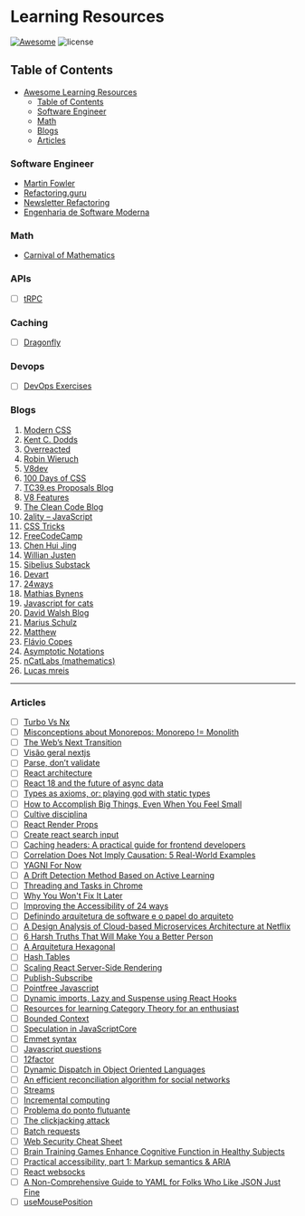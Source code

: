 # Learning Resources

[![Awesome](https://cdn.rawgit.com/sindresorhus/awesome/d7305f38d29fed78fa85652e3a63e154dd8e8829/media/badge.svg)](https://github.com/rwietter/awesome-learning-software) ![license](https://img.shields.io/github/license/mashape/apistatus.svg)


## Table of Contents

- [Awesome Learning Resources](#awesome-learning-resources)
  - [Table of Contents](#table-of-contents)
  - [Software Engineer](#software-engineer)
  - [Math](#math)
  - [Blogs](#blogs)
  - [Articles](#articles)

### Software Engineer

- [Martin Fowler](https://martinfowler.com/)
- [Refactoring.guru](https://refactoring.guru/)
- [Newsletter Refactoring](https://refactoring.fm/)
- [Engenharia de Software Moderna](https://engsoftmoderna.info/)

### Math

- [Carnival of Mathematics](https://aperiodical.com/carnival-of-mathematics/)

### APIs

- [ ] [tRPC](https://github.com/trpc/trpc)


### Caching

- [ ] [Dragonfly](https://github.com/dragonflydb/dragonfly)


### Devops

- [ ] [DevOps Exercises](https://github.com/bregman-arie/devops-exercises)


### Blogs

1. [Modern CSS](https://moderncss.dev/guide-to-advanced-css-selectors-part-one/)
2. [Kent C. Dodds](https://kentcdodds.com/blog)
3. [Overreacted](https://overreacted.io/)
4. [Robin Wieruch](https://www.robinwieruch.de/blog/)
5. [V8dev](https://v8.dev/blog)
6. [100 Days of CSS](https://100dayscss.com/?dayIndex=6)
7. [TC39.es Proposals Blog](https://tc39.es/#proposals)
8. [V8 Features](https://v8.dev/features)
9. [The Clean Code Blog](https://blog.cleancoder.com/uncle-bob/2011/09/30/Screaming-Architecture.html)
10. [2ality – JavaScript](https://2ality.com/)
11. [CSS Tricks](https://css-tricks.com/)
12. [FreeCodeCamp](https://www.freecodecamp.org/news/)
13. [Chen Hui Jing](https://chenhuijing.com/)
14. [Willian Justen](https://willianjusten.com.br/)
15. [Sibelius Substack](https://sibelius.substack.com/)
16. [Devart](https://devart.withgoogle.com/pt#/project/17660101?q=javascript%20java%20c%2B%2B)
17. [24ways](https://24ways.org/)
18. [Mathias Bynens](https://mathiasbynens.be/)
19. [Javascript for cats](http://jsforcats.com/)
20. [David Walsh Blog](https://davidwalsh.name/)
21. [Marius Schulz](https://mariusschulz.com/blog)
22. [Matthew](http://findmatthew.com/)
23. [Flávio Copes](https://flaviocopes.com/)
24. [Asymptotic Notations](https://www.studytonight.com/data-structures/aysmptotic-notations)
25. [nCatLabs (mathematics)](https://ncatlab.org/nlab/show/HomePage)
26. [Lucas mreis](https://lucasmreis.github.io/blog/contents/)

---

### Articles

- [ ]  [Turbo Vs Nx](https://nx.dev/more-concepts/turbo-and-nx)
- [ ]  [Misconceptions about Monorepos: Monorepo != Monolith](https://blog.nrwl.io/misconceptions-about-monorepos-monorepo-monolith-df1250d4b03c)
- [ ]  [The Web’s Next Transition](https://www.epicweb.dev/the-webs-next-transition)
- [ ]  [Visão geral nextjs](https://vercel.com/blog/upgrading-nextjs-for-instant-performance-improvements)
- [ ]  [Parse, don’t validate](https://lexi-lambda.github.io/blog/2019/11/05/parse-don-t-validate/)
- [ ]  [React architecture](https://www.joshwcomeau.com/react/file-structure/)
- [ ]  [React 18 and the future of async data](https://swizec.com/blog/react-18-and-the-future-of-async-data/?ck_subscriber_id=1242116138)
- [ ]  [Types as axioms, or: playing god with static types](https://lexi-lambda.github.io/blog/2020/08/13/types-as-axioms-or-playing-god-with-static-types/)
- [ ]  [How to Accomplish Big Things, Even When You Feel Small](https://unstoppable.me/accomplish-big-things/)
- [ ]  [Cultive disciplina](https://papodehomem.com.br/cultive-disciplina/)
- [ ]  [React Render Props](https://alexsidorenko.com/blog/react-render-props/?ck_subscriber_id=1242116138)
- [ ]  [Create react search input](https://www.emgoto.com/react-search-bar/)
- [ ]  [Caching headers: A practical guide for frontend developers](https://blog.logrocket.com/caching-headers-a-practical-guide-for-frontend-developers/)
- [ ]  [Correlation Does Not Imply Causation: 5 Real-World Examples](https://www.statology.org/correlation-does-not-imply-causation-examples/)
- [ ]  [YAGNI For Now](https://www.bencodezen.io/blog/yagni-for-now/)
- [ ]  [A Drift Detection Method Based on Active Learning](https://ieeexplore.ieee.org/document/8489364)
- [ ]  [Threading and Tasks in Chrome](https://chromium.googlesource.com/chromium/src/+/lkgr/docs/threading_and_tasks.md)
- [ ]  [Why You Won't Fix It Later](https://on-agile.blogspot.com/2007/04/why-you-wont-fix-it-later.html)
- [ ]  [Improving the Accessibility of 24 ways](https://css-tricks.com/improving-accessibility-24-ways/)
- [ ]  [Definindo arquitetura de software e o papel do arquiteto](https://arquiteturadesoftware.online/definindo-arquitetura-de-software-e-o-papel-do-arquiteto-introducao-v3-0/#O_arquiteto_nao_e_necessariamente_um_dev_senior-senior)
- [ ]  [A Design Analysis of Cloud-based Microservices Architecture at Netflix](https://medium.com/swlh/a-design-analysis-of-cloud-based-microservices-architecture-at-netflix-98836b2da45f)
- [ ]  [6 Harsh Truths That Will Make You a Better Person](https://www.cracked.com/blog/6-harsh-truths-that-will-make-you-better-person)
- [ ]  [A Arquitetura Hexagonal](https://medium.com/@demisgomes/rumo-ao-hexa-a-arquitetura-hexagonal-parte-1-161a000c0a0)
- [ ]  [Hash Tables](https://algs4.cs.princeton.edu/34hash/)
- [ ]  [Scaling React Server-Side Rendering](https://arkwright.github.io/scaling-react-server-side-rendering.html)
- [ ]  [Publish-Subscribe](https://gabrielschade.github.io/2018/03/12/publish-subscribe.html)
- [ ]  [Pointfree Javascript](https://lucasmreis.github.io/blog/pointfree-javascript/)
- [ ]  [Dynamic imports, Lazy and Suspense using React Hooks](https://blog.greenroots.info/understanding-dynamic-imports-lazy-and-suspense-using-react-hooks)
- [ ]  [Resources for learning Category Theory for an enthusiast](https://github.com/prathyvsh/category-theory-resources)
- [ ]  [Bounded Context](https://www.martinfowler.com/bliki/.html)
- [ ]  [Speculation in JavaScriptCore](https://webkit.org/blog/10308/speculation-in-javascriptcore/)
- [ ]  [Emmet syntax](https://docs.emmet.io/abbreviations/syntax/)
- [ ]  [Javascript questions](https://github.com/lydiahallie/javascript-questions/blob/master/pt-BR/README_pt_BR.md)
- [ ]  [12factor](https://12factor.net/)
- [ ]  [Dynamic Dispatch in Object Oriented Languages](https://condor.depaul.edu/ichu/csc447/notes/wk10/Dynamic2.htm)
- [ ]  [An efficient reconciliation algorithm for social networks](https://arxiv.org/pdf/1307.1690.pdf)
- [ ]  [Streams](https://en.wikipedia.org/wiki/Stream_(computing))
- [ ]  [Incremental computing](https://en.wikipedia.org/wiki/Incremental_computing)
- [ ]  [Problema do ponto flutuante](https://pt.stackoverflow.com/questions/219211/qual-a-forma-correta-de-usar-os-tipos-float-double-e-decimal)
- [ ]  [The clickjacking attack](https://javascript.info/clickjacking)
- [ ]  [Batch requests](https://developers.facebook.com/docs/graph-api/batch-requests/)
- [ ]  [Web Security Cheat Sheet](https://infosec.mozilla.org/guidelines/web_security)
- [ ]  [Brain Training Games Enhance Cognitive Function in Healthy Subjects](https://www.ncbi.nlm.nih.gov/pmc/articles/PMC5930973/)
- [ ]  [Practical accessibility, part 1: Markup semantics & ARIA](filamentgroup.com/lab/practical-accessibility-1-semantics/)
- [ ]  [React websocks](https://dev.to/itays123/using-websockets-with-react-js-the-right-way-no-library-needed-15d0?ck_subscriber_id=1242116138)
- [ ]  [A Non-Comprehensive Guide to YAML for Folks Who Like JSON Just Fine](https://chan.dev/posts/a-non-comprehensive-guide-to-yaml-for-folks-who-like-json-just-fine/?ck_subscriber_id=1116688606)
- [ ]  [useMousePosition](https://www.joshwcomeau.com/snippets/react-hooks/use-mouse-position/)
